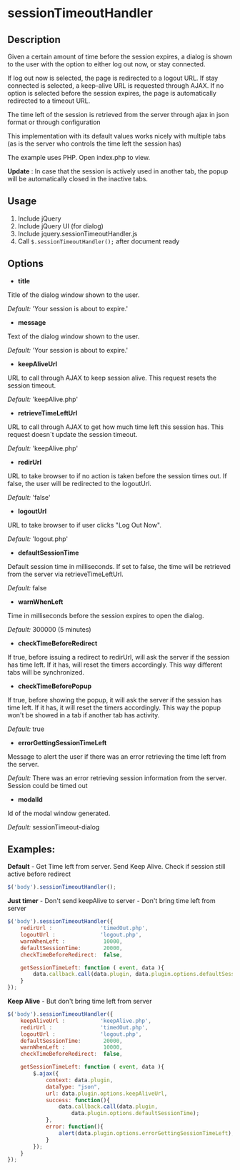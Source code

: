 # sessionTimeoutHandler

## Description

Given a certain amount of time before the session expires, a dialog is shown to the user with the option to either log out now, or stay connected.

If log out now is selected, the page is redirected to a logout URL. If stay connected is selected, a keep-alive URL is requested through AJAX. If no option is selected before the session expires, the page is automatically redirected to a timeout URL.

The time left of the session is retrieved from the server through ajax in json format or through configuration

This implementation with its default values works nicely with multiple tabs (as is the server who controls the time left the session has)

The example uses PHP. Open index.php to view.

**Update** :
In case that the session is actively used in another tab, the popup will be automatically closed in the inactive tabs.

## Usage

1. Include jQuery
2. Include jQuery UI (for dialog)
3. Include jquery.sessionTimeoutHandler.js
4. Call `$.sessionTimeoutHandler();` after document ready

## Options

- **title**

Title of the dialog window shown to the user.

_Default:_ 'Your session is about to expire.'

- **message**

Text of the dialog window shown to the user.

_Default:_ 'Your session is about to expire.'

- **keepAliveUrl**

URL to call through AJAX to keep session alive. This request resets the session timeout.

_Default:_ 'keepAlive.php'

- **retrieveTimeLeftUrl**

URL to call through AJAX to get how much time left this session has. This request doesn´t update the session timeout.

_Default:_ 'keepAlive.php'

- **redirUrl**

URL to take browser to if no action is taken before the session times out. If false, the user will be redirected to the logoutUrl.

_Default:_ 'false'

- **logoutUrl**

URL to take browser to if user clicks "Log Out Now".

_Default:_ 'logout.php'

- **defaultSessionTime**

Default session time in milliseconds.
If set to false, the time will be retrieved from the server via retrieveTimeLeftUrl.

_Default:_ false

- **warnWhenLeft**

Time in milliseconds before the session expires to open the dialog.

_Default:_ 300000 (5 minutes)

- **checkTimeBeforeRedirect**

If true, before issuing a redirect to redirUrl, will ask the server if the session has time left. If it has, will reset the timers accordingly. This way different tabs will be synchronized.

- **checkTimeBeforePopup**

If true, before showing the popup, it will ask the server if the session has time left. If it has, it will reset the timers accordingly. This way the popup won't be showed in a tab if another tab has activity.


_Default:_ true

- **errorGettingSessionTimeLeft**

Message to alert the user if there was an error retrieving the time left from the server.

_Default:_ There was an error retrieving session information from the server. Session could be timed out

- **modalId**

Id of the modal window generated.

_Default:_ sessionTimeout-dialog

## Examples:

**Default** - Get Time left from server. Send Keep Alive. Check if session still active before redirect

```javascript
$('body').sessionTimeoutHandler();
```


**Just timer** - Don't send keepAlive to server - Don't bring time left from server

```javascript
$('body').sessionTimeoutHandler({
    redirUrl :               'timedOut.php',
    logoutUrl :              'logout.php',
    warnWhenLeft :            10000,
    defaultSessionTime:       20000,
    checkTimeBeforeRedirect:  false,

    getSessionTimeLeft: function ( event, data ){
    	data.callback.call(data.plugin, data.plugin.options.defaultSessionTime);
    }
});
```

**Keep Alive** - But don't bring time left from server
```javascript
$('body').sessionTimeoutHandler({
    keepAliveUrl :           'keepAlive.php',
    redirUrl :               'timedOut.php',
    logoutUrl :              'logout.php',
    defaultSessionTime:       20000,
    warnWhenLeft :            10000,
    checkTimeBeforeRedirect:  false,

    getSessionTimeLeft: function ( event, data ){
        $.ajax({
            context: data.plugin,
            dataType: "json",
            url: data.plugin.options.keepAliveUrl,
            success: function(){
        		data.callback.call(data.plugin,
        			data.plugin.options.defaultSessionTime);
            },
            error: function(){
                alert(data.plugin.options.errorGettingSessionTimeLeft);
            }
        });
    }
});

```
